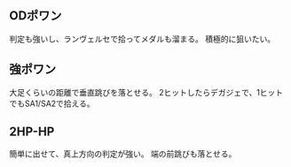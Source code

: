 ## ODポワン

判定も強いし、ランヴェルセで拾ってメダルも溜まる。
積極的に狙いたい。

## 強ポワン

大足くらいの距離で垂直跳びを落とせる。
2ヒットしたらデガジェで、1ヒットでもSA1/SA2で拾える。

## 2HP-HP

簡単に出せて、真上方向の判定が強い。
端の前跳びも落とせる。
